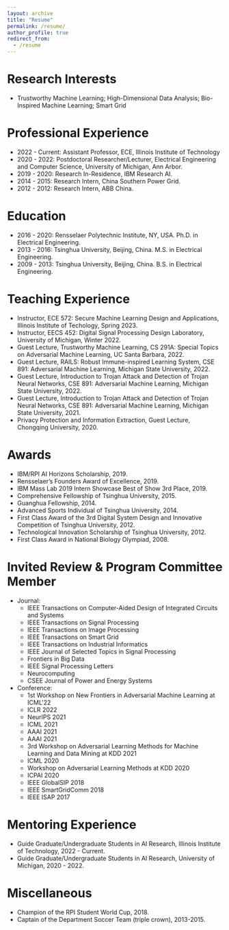 ```yaml
---
layout: archive
title: "Resume"
permalink: /resume/
author_profile: true
redirect_from:
  - /resume
---
```




**Research Interests**
======
* Trustworthy Machine Learning; High-Dimensional Data Analysis; Bio-Inspired Machine Learning; Smart Grid

**Professional Experience**
======
* 2022 - Current:  Assistant Professor, ECE, Illinois Institute of Technology
* 2020 - 2022:     Postdoctoral Researcher/Lecturer, Electrical Engineering and Computer Science, University of Michigan, Ann Arbor.
* 2019 - 2020:     Research In-Residence, IBM Research AI.
* 2014 - 2015:     Research Intern, China Southern Power Grid.
* 2012 - 2012:     Research Intern, ABB China.

**Education**
======
* 2016 - 2020: Rensselaer Polytechnic Institute, NY, USA. Ph.D. in Electrical Engineering.
* 2013 - 2016: Tsinghua University, Beijing, China. M.S. in Electrical Engineering.
* 2009 - 2013: Tsinghua University, Beijing, China. B.S. in Electrical Engineering.

**Teaching Experience**
======
* Instructor, ECE 572: Secure Machine Learning Design and Applications, Illinois Institute of Techology, Spring 2023.
* Instructor, EECS 452: Digital Signal Processing Design Laboratory, University of Michigan, Winter 2022.
* Guest Lecture, Trustworthy Machine Learning, CS 291A: Special Topics on Adversarial Machine Learning, UC Santa Barbara, 2022.
* Guest Lecture, RAILS: Robust Immune-inspired Learning System, CSE 891: Adversarial Machine Learning, Michigan State University, 2022.
* Guest Lecture, Introduction to Trojan Attack and Detection of Trojan Neural Networks, CSE 891: Adversarial Machine Learning, Michigan State University, 2022.
* Guest Lecture, Introduction to Trojan Attack and Detection of Trojan Neural Networks, CSE 891: Adversarial Machine Learning, Michigan State University, 2021.
* Privacy Protection and Information Extraction, Guest Lecture, Chongqing University, 2020.

**Awards**
======
* IBM/RPI AI Horizons Scholarship, 2019.
* Rensselaer’s Founders Award of Excellence, 2019.
* IBM Mass Lab 2019 Intern Showcase Best of Show 3rd Place, 2019.
* Comprehensive Fellowship of Tsinghua University, 2015.
* Guanghua Fellowship, 2014.
* Advanced Sports Individual of Tsinghua University, 2014.
* First Class Award of the 3rd Digital System Design and Innovative Competition of Tsinghua University, 2012.
* Technological Innovation Scholarship of Tsinghua University, 2012.
* First Class Award in National Biology Olympiad, 2008.

**Invited Review & Program Committee Member**
======
* Journal:
    * IEEE Transactions on Computer-Aided Design of Integrated Circuits and Systems
    * IEEE Transactions on Signal Processing
    * IEEE Transactions on Image Processing
    * IEEE Transactions on Smart Grid
    * IEEE Transactions on Industrial Informatics
    * IEEE Journal of Selected Topics in Signal Processing
    * Frontiers in Big Data
    * IEEE Signal Processing Letters
    * Neurocomputing
    * CSEE Journal of Power and Energy Systems
* Conference:
    * 1st Workshop on New Frontiers in Adversarial Machine Learning at ICML'22
    * ICLR 2022
    * NeurIPS 2021
    * ICML 2021
    * AAAI 2021
    * AAAI 2021
    * 3rd Workshop on Adversarial Learning Methods for Machine Learning and Data Mining at KDD 2021
    * ICML 2020
    * Workshop on Adversarial Learning Methods at KDD 2020
    * ICPAI 2020
    * IEEE GlobalSIP 2018
    * IEEE SmartGridComm 2018
    * IEEE ISAP 2017

**Mentoring Experience**
======
* Guide Graduate/Undergraduate Students in AI Research, Illinois Institute of Technology, 2022 - Current.
* Guide Graduate/Undergraduate Students in AI Research, University of Michigan, 2020 - 2022.

**Miscellaneous**
======
* Champion of the RPI Student World Cup, 2018.
* Captain of the Department Soccer Team (triple crown), 2013-2015.



<!--
**Selected Courses**
======
* Xidian University

Programming in C Language, Advanced Mathematics, Linear Algebra, Probability Theory and Statistics, General Physics, MATLAB language, Fundamentals of Circuit Analysis, Field Theory and Complex Variable Function, Signal and System, Fundamentals of Analog Electronic Technology, Digital Circuit and Logic Design, Fundamentals of Software Technique, Computational Methods, Discrete Mathematics, Stochastic Signal Processing, Principles of Communication, Digital Image Processing, Computer Network, Fundamentals of Internet Technique Application, Digital Signal Processing

* University of Pennsylvania

Digital Communication, Digital Signal Processing, Introduction to Networks and Protocols, Introduction to Optimization Theory, Linear System Theory, Networked System, Random Processes and Optimum Estimation, Wireless Sensor Network

* Rensselaer Polytechnic Institute

Analysis of Algorithms, Compressed Sensing and Its Applications, Computational Optimization, Deep Learning (Audit), Machine Learning From Data (Audit), Mathematical Analysis, Nonlinear Programming

* Coursera (Audit)

Data Science Specialization: The Data Scientist’s Toolbox, R Programming, Getting and Cleaning Data, Exploratory Data Analysis, Reproducible Research, Statistical Inference, Regression Models, Practical Machine Learning, Developing Data Products

Deep Learning Specialization: Neural Networks and Deep Learning, Improving Deep Neural Networks: Hyperparameter tuning, Regularization and Optimization, Structuring Machine Learning Projects
-->

<!-- 
**Advisor**
======
[Meng Wang](https://ecse.rpi.edu/~wang/)  
Assistant Professor  
Rensselaer Polytechnic Institute  
Email: wangm7 (you can make the "at") rpi (dot) edu
-->
